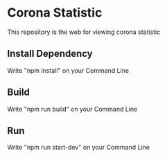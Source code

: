 # Corona Statistic
This repository is the web for viewing corona statistic

## Install Dependency
Write "npm install" on your Command Line

## Build
Write "npm run build" on your Command Line

## Run
Write "npm run start-dev" on your Command Line
